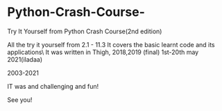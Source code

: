 # Python-Crash-Course-
Try It Yourself from Python Crash Course(2nd edition)

All the try it yourself from 2.1 - 11.3 
It covers the basic learnt code and its applications\\
It was written in Thigh, 2018,2019 (final) 1st-20th may 2021(iladaa)

2003-2021

IT was and challenging and fun!

See you!
